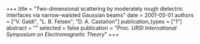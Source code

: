 +++
title = "Two-dimensional scattering by moderately rough dielectric interfaces via narrow-waisted Gaussian beams"
date = 2001-05-01
authors = ["V. Galdi", "L. B. Felsen", "D. A. Castañon"]
publication_types = ["1"]
abstract = ""
selected = false
publication = "*Proc. URSI International Symposium on Electromagnetic Theory*"
+++

